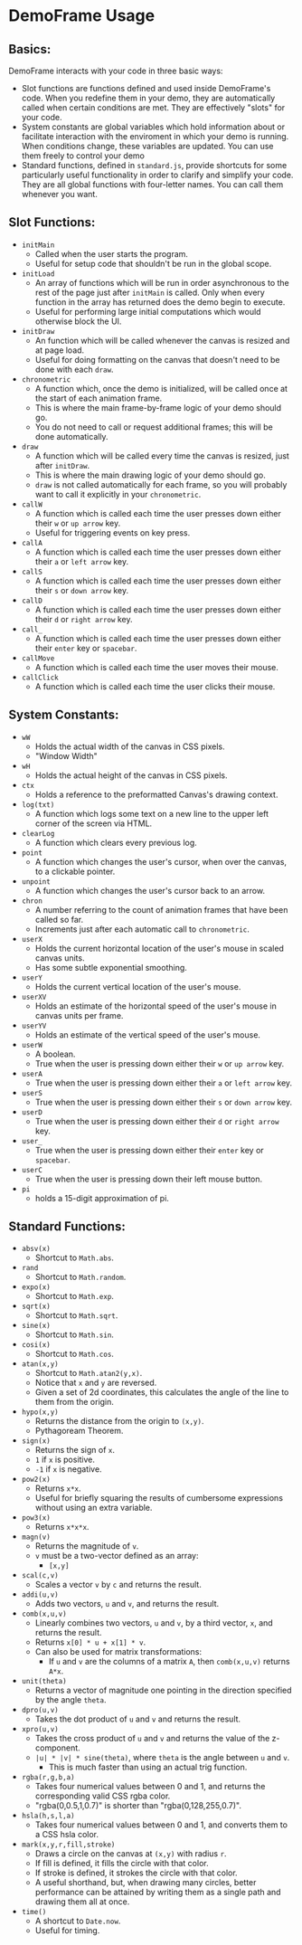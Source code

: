 DemoFrame Usage
===============


## Basics:

DemoFrame interacts with your code in three basic ways:
 - Slot functions are functions defined and used inside DemoFrame's code. When you redefine them in your demo, they are automatically called when certain conditions are met. They are effectively "slots" for your code.
 - System constants are global variables which hold information about or facilitate interaction with the enviroment in which your demo is running. When conditions change, these variables are updated. You can use them freely to control your demo
 - Standard functions, defined in `standard.js`, provide shortcuts for some particularly useful functionality in order to clarify and simplify your code. They are all global functions with four-letter names. You can call them whenever you want.


## Slot Functions:

 - `initMain`
     - Called when the user starts the program.
     - Useful for setup code that shouldn't be run in the global scope.
 - `initLoad`
 	 - An array of functions which will be run in order asynchronous to the rest of the page just after `initMain` is called. Only when every function in the array has returned does the demo begin to execute.
 	 - Useful for performing large initial computations which would otherwise block the UI.
 - `initDraw`
 	 - An function which will be called whenever the canvas is resized and at page load.
 	 - Useful for doing formatting on the canvas that doesn't need to be done with each `draw`.
 - `chronometric`
 	 - A function which, once the demo is initialized, will be called once at the start of each animation frame.
 	 - This is where the main frame-by-frame logic of your demo should go.
 	 - You do not need to call or request additional frames; this will be done automatically.
 - `draw`
 	 - A function which will be called every time the canvas is resized, just after `initDraw`.
 	 - This is where the main drawing logic of your demo should go.
 	 - `draw` is not called automatically for each frame, so you will probably want to call it explicitly in your `chronometric`.
 - `callW`
 	 - A function which is called each time the user presses down either their `w` or `up arrow` key.
 	 - Useful for triggering events on key press.
 - `callA`
 	 - A function which is called each time the user presses down either their `a` or `left arrow` key.
 - `callS`
 	 - A function which is called each time the user presses down either their `s` or `down arrow` key.
 - `callD`
 	 - A function which is called each time the user presses down either their `d` or `right arrow` key.
 - `call_`
 	 - A function which is called each time the user presses down either their `enter` key or `spacebar`.
 - `callMove`
 	 - A function which is called each time the user moves their mouse.
 - `callClick`
 	 - A function which is called each time the user clicks their mouse.


## System Constants:

 - `wW`
 	 - Holds the actual width of the canvas in CSS pixels.
 	 - "Window Width"
 - `wH`
 	 - Holds the actual height of the canvas in CSS pixels.
 - `ctx`
 	 - Holds a reference to the preformatted Canvas's drawing context.
 - `log(txt)`
 	 - A function which logs some text on a new line to the upper left corner of the screen via HTML.
 - `clearLog`
 	 - A function which clears every previous log.
 - `point`
 	 - A function which changes the user's cursor, when over the canvas, to a clickable pointer.
 - `unpoint`
 	 - A function which changes the user's cursor back to an arrow.
 - `chron`
 	 - A number referring to the count of animation frames that have been called so far.
 	 - Increments just after each automatic call to `chronometric`.
 - `userX`
 	 - Holds the current horizontal location of the user's mouse in scaled canvas units.
 	 - Has some subtle exponential smoothing.
 - `userY`
 	 - Holds the current vertical location of the user's mouse.
 - `userXV`
 	 - Holds an estimate of the horizontal speed of the user's mouse in canvas units per frame.
 - `userYV`
 	 - Holds an estimate of the vertical speed of the user's mouse.
 - `userW`
 	 - A boolean.
 	 - True when the user is pressing down either their `w` or `up arrow` key.
 - `userA`
 	 - True when the user is pressing down either their `a` or `left arrow` key.
 - `userS`
 	 - True when the user is pressing down either their `s` or `down arrow` key.
 - `userD`
 	 - True when the user is pressing down either their `d` or `right arrow` key.
 - `user_`
 	 - True when the user is pressing down either their `enter` key or `spacebar`.
 - `userC`
 	 - True when the user is pressing down their left mouse button.
 - `pi`
 	 - holds a 15-digit approximation of pi.


## Standard Functions:

 - `absv(x)`
 	 - Shortcut to `Math.abs`.
 - `rand`
 	 - Shortcut to `Math.random`.
 - `expo(x)`
 	 - Shortcut to `Math.exp`.
 - `sqrt(x)`
 	 - Shortcut to `Math.sqrt`.
 - `sine(x)`
 	 - Shortcut to `Math.sin`.
 - `cosi(x)`
 	 - Shortcut to `Math.cos`.
 - `atan(x,y)`
 	 - Shortcut to `Math.atan2(y,x)`.
 	 - Notice that `x` and `y` are reversed.
 	 - Given a set of 2d coordinates, this calculates the angle of the line to them from the origin.
 - `hypo(x,y)`
 	 - Returns the distance from the origin to `(x,y)`.
 	 - Pythagoream Theorem.
 - `sign(x)`
 	 - Returns the sign of `x`.
 	 - `1` if `x` is positive.
 	 - `-1` if `x` is negative.
 - `pow2(x)`
 	 - Returns `x*x`.
 	 - Useful for briefly squaring the results of cumbersome expressions without using an extra variable.
 - `pow3(x)`
 	 - Returns `x*x*x`.
 - `magn(v)`
 	 - Returns the magnitude of `v`.
 	 - `v` must be a two-vector defined as an array:
 	 	 - `[x,y]`
 - `scal(c,v)`
 	 - Scales a vector `v` by `c` and returns the result.
 - `addi(u,v)`
 	 - Adds two vectors, `u` and `v`, and returns the result.
 - `comb(x,u,v)`
 	 - Linearly combines two vectors, `u` and `v`, by a third vector, `x`, and returns the result.
 	 - Returns `x[0] * u + x[1] * v`.
 	 - Can also be used for matrix transformations:
 	 	 - If `u` and `v` are the columns of a matrix `A`, then `comb(x,u,v)` returns `A*x`.
 - `unit(theta)`
 	 - Returns a vector of magnitude one pointing in the direction specified by the angle `theta`.
 - `dpro(u,v)`
 	 - Takes the dot product of `u` and `v` and returns the result.
 - `xpro(u,v)`
 	 - Takes the cross product of `u` and `v` and returns the value of the z-component.
 	 - `|u| * |v| * sine(theta)`, where `theta` is the angle between `u` and `v`.
 	 	 - This is much faster than using an actual trig function.
 - `rgba(r,g,b,a)`
 	 - Takes four numerical values between 0 and 1, and returns the corresponding valid CSS rgba color.
 	 - "rgba(0,0.5,1,0.7)" is shorter than "rgba(0,128,255,0.7)".
 - `hsla(h,s,l,a)`
 	 - Takes four numerical values between 0 and 1, and converts them to a CSS hsla color.
 - `mark(x,y,r,fill,stroke)`
 	 - Draws a circle on the canvas at `(x,y)` with radius `r`.
 	 - If fill is defined, it fills the circle with that color.
 	 - If stroke is defined, it strokes the circle with that color.
 	 - A useful shorthand, but, when drawing many circles, better performance can be attained by writing them as a single path and drawing them all at once.
 - `time()`
 	 - A shortcut to `Date.now`.
 	 - Useful for timing.



